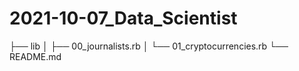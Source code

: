 # 2021-10-07_Data_Scientist
├── lib
│   ├── 00_journalists.rb
│   └── 01_cryptocurrencies.rb
└── README.md
